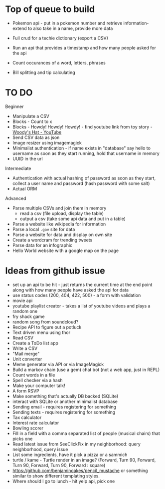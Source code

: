 # Top of queue to build
* Pokemon api - put in a pokemon number and retrieve information- extend to also take in a name, provide more data
* Full crud for a techie dictionary (export a CSV)

* Run an api that provides a timestamp and how many people asked for the api
* Count occurances of a word, letters, phrases
* Bill splitting and tip calculating

# TO DO

Beginner
* Manipulate a CSV
* Blocks - Count to x
* Blocks - Howdy! Howdy! Howdy! - find youtube link from toy story - [Woody's Hat - YouTube](http://www.youtube.com/watch?v=G-I3UXqDhIo)
* Send CSV data as json
* Image resizer using imagemagick
* Minimalist authentication - if name exists in "database" say hello to username
    as soon as they start running, hold that username in memory
* UUID in the url

Intermediate
* Authentication with actual hashing of password
    as soon as they start, collect a user name and password (hash password with some salt)
* Actual ORM

Advanced
* Parse multiple CSVs and join them in memory
  * read a csv (file upload, display the table)
  * output a csv (take some api data and put in a table)
* Parse a website like wikipedia for information
* Parse a local `.gov` site for data
* Parse a website for data and display on own site
* Create a wordcram for trending tweets
* Parse data for an infographic
* Hello World website with a google map on the page

# Ideas from github issue
* set up an api to be hit - just returns the current time at the end point along with how many people have asked the api for data
* use status codes (200, 404, 422, 500) - a form with validation
* movie api
* youtube playlist creator - takes a list of youtube videos and plays a random one
* fry shack game
* random song from soundcloud?
* Recipe API to figure out a potluck
* Text driven menu using thor
* Read CSV
* Create a ToDo list app
* Write a CSV
* "Mail merge"
* Unit converter
* Meme generator via API or via ImageMagick
* Build a markov chain (use a gem) chat bot (not a web app, just in REPL)
* Count words in a file
* Spell checker via a hash
* Make your computer talk!
* A form RSVP
* Make something that's actually DB backed (SQLite)
* interact with SQLite or another minimalist database
* Sending email - requires registering for something
* Sending texts - requires registering for something
* Tax calculator
* Interest rate calculator
* Bowling scorer
* Fill in a field with a comma separated list of people (musical chairs) that picks one
* Read latest issue from SeeClickFix in my neighborhood: query neighborhood, query issue
* List some ingredients, have it pick a pizza or a sammich
* turtle / kame - Turtle render in an image? (Forward, Turn 90, Forward, Turn 90, Forward, Turn 90, Forward : square)
* https://github.com/benjaminoakes/pencil_mustache or something similar to show different templating styles.
* Where should I go to lunch - hit yelp api, pick one
